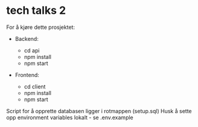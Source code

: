 # tech talks 2
For å kjøre dette prosjektet:
* Backend:
  * cd api
  * npm install 
  * npm start

* Frontend:
  * cd client
  * npm install
  * npm start

Script for å opprette databasen ligger i rotmappen (setup.sql)
Husk å sette opp environment variables lokalt - se .env.example 